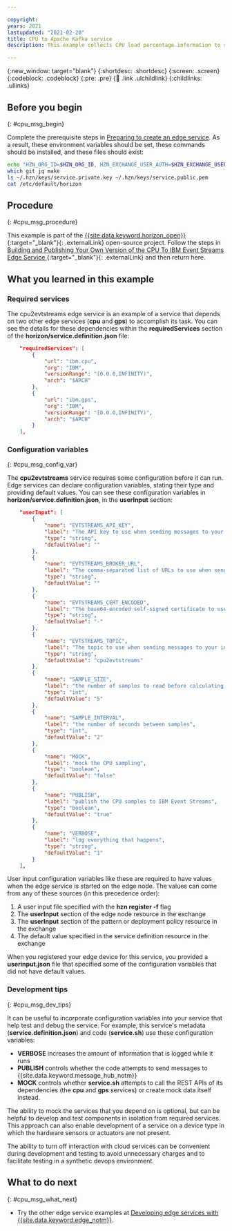 ```yaml
---

copyright:
years: 2021
lastupdated: "2021-02-20"
title: CPU to Apache Kafka service
description: This example collects CPU load percentage information to send to Apache Kafka. Use this example to help you develop your own edge applications that send data to cloud services.

---
```


{:new_window: target="blank"}
{:shortdesc: .shortdesc}
{:screen: .screen}
{:codeblock: .codeblock}
{:pre: .pre}
{:child: .link .ulchildlink}
{:childlinks: .ullinks}

## Before you begin
{: #cpu_msg_begin}

Complete the prerequisite steps in [Preparing to create an edge service](service_containers.md). As a result, these environment variables should be set, these commands should be installed, and these files should exist:

```bash
echo "HZN_ORG_ID=$HZN_ORG_ID, HZN_EXCHANGE_USER_AUTH=$HZN_EXCHANGE_USER_AUTH, DOCKER_HUB_ID=$DOCKER_HUB_ID"
which git jq make
ls ~/.hzn/keys/service.private.key ~/.hzn/keys/service.public.pem
cat /etc/default/horizon
```

## Procedure
{: #cpu_msg_procedure}

This example is part of the [{{site.data.keyword.horizon_open}} ](https://github.com/open-horizon/){:target="_blank"}{: .externalLink} open-source project. Follow the steps in [Building and Publishing Your Own Version of the CPU To IBM Event Streams Edge Service ](https://github.com/open-horizon/examples/blob/master/edge/evtstreams/cpu2evtstreams/CreateService.md#-building-and-publishing-your-own-version-of-the-cpu-to-ibm-event-streams-edge-service){:target="_blank"}{: .externalLink} and then return here.

## What you learned in this example

### Required services

The cpu2evtstreams edge service is an example of a service that depends on two other edge services (**cpu** and **gps**) to accomplish its task. You can see the details for these dependencies within the **requiredServices** section of the **horizon/service.definition.json** file:

```json
    "requiredServices": [
        {
            "url": "ibm.cpu",
            "org": "IBM",
            "versionRange": "[0.0.0,INFINITY)",
            "arch": "$ARCH"
        },
        {
            "url": "ibm.gps",
            "org": "IBM",
            "versionRange": "[0.0.0,INFINITY)",
            "arch": "$ARCH"
        }
    ],
```

### Configuration variables
{: #cpu_msg_config_var}

The **cpu2evtstreams** service requires some configuration before it can run. Edge services can declare configuration variables, stating their type and providing default values. You can see these configuration variables in **horizon/service.definition.json**, in the **userInput** section:

```json  
    "userInput": [
        {
            "name": "EVTSTREAMS_API_KEY",
            "label": "The API key to use when sending messages to your instance of IBM Event Streams",
            "type": "string",
            "defaultValue": ""
        },
        {
            "name": "EVTSTREAMS_BROKER_URL",
            "label": "The comma-separated list of URLs to use when sending messages to your instance of IBM Event Streams",
            "type": "string",
            "defaultValue": ""
        },
        {
            "name": "EVTSTREAMS_CERT_ENCODED",
            "label": "The base64-encoded self-signed certificate to use when sending messages to your ICP instance of IBM Event Streams. Not needed for IBM Cloud Event Streams.",
            "type": "string",
            "defaultValue": "-"
        },
        {
            "name": "EVTSTREAMS_TOPIC",
            "label": "The topic to use when sending messages to your instance of IBM Event Streams",
            "type": "string",
            "defaultValue": "cpu2evtstreams"
        },
        {
            "name": "SAMPLE_SIZE",
            "label": "the number of samples to read before calculating the average",
            "type": "int",
            "defaultValue": "5"
        },
        {
            "name": "SAMPLE_INTERVAL",
            "label": "the number of seconds between samples",
            "type": "int",
            "defaultValue": "2"
        },
        {
            "name": "MOCK",
            "label": "mock the CPU sampling",
            "type": "boolean",
            "defaultValue": "false"
        },
        {
            "name": "PUBLISH",
            "label": "publish the CPU samples to IBM Event Streams",
            "type": "boolean",
            "defaultValue": "true"
        },
        {
            "name": "VERBOSE",
            "label": "log everything that happens",
            "type": "string",
            "defaultValue": "1"
        }
    ],
```

User input configuration variables like these are required to have values when the edge service is started on the edge node. The values can come from any of these sources (in this precedence order):

1. A user input file specified with the **hzn register -f** flag
2. The **userInput** section of the edge node resource in the exchange
3. The **userInput** section of the pattern or deployment policy resource in the exchange
4. The default value specified in the service definition resource in the exchange

When you registered your edge device for this service, you provided a **userinput.json** file that specified some of the configuration variables that did not have default values.

### Development tips
{: #cpu_msg_dev_tips}

It can be useful to incorporate configuration variables into your service that help test and debug the service. For example, this service's metadata (**service.definition.json**) and code (**service.sh**) use these configuration variables:

* **VERBOSE** increases the amount of information that is logged while it runs
* **PUBLISH** controls whether the code attempts to send messages to {{site.data.keyword.message_hub_notm}}
* **MOCK** controls whether **service.sh** attempts to call the REST APIs of its dependencies (the **cpu** and **gps** services) or create mock data itself instead.

The ability to mock the services that you depend on is optional, but can be helpful to develop and test components in isolation from required services. This approach can also enable development of a service on a device type in which the hardware sensors or actuators are not present.

The ability to turn off interaction with cloud services can be convenient during development and testing to avoid unnecessary charges and to facilitate testing in a synthetic devops environment.

## What to do next
{: #cpu_msg_what_next}

* Try the other edge service examples at [Developing edge services with {{site.data.keyword.edge_notm}}](developing.md).
